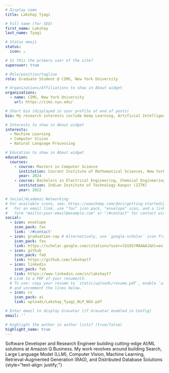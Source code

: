 ```yaml
---
# Display name
title: Lakshay Tyagi

# Full name (for SEO)
first_name: Lakshay
last_name: Tyagi

# Status emoji
status:
  icon: ☕️

# Is this the primary user of the site?
superuser: true

# Role/position/tagline
role: Graduate Student @ CIMS, New York University

# Organizations/Affiliations to show in About widget
organizations:
  - name: CIMS, New York University
    url: https://cims.nyu.edu/

# Short bio (displayed in user profile at end of posts)
bio: My research interests include Deep Learning, Artificial Intelligence and their applications to Natural Language Processing, Computer Vision, and Healthcare.

# Interests to show in About widget
interests:
  - Machine Learning
  - Computer Vision
  - Natural Language Processing

# Education to show in About widget
education:
  courses:
    - course: Masters in Computer Science
      institution: Courant Institute of Mathematical Sciences, New York University
      year: 2024
    - course: Bachelors in Electrical Engineering, Chemical Engineering
      institution: Indian Institute of Technology Kanpur (IITK) 
      year: 2022

# Social/Academic Networking
# For available icons, see: https://wowchemy.com/docs/getting-started/page-builder/#icons
#   For an email link, use "fas" icon pack, "envelope" icon, and a link in the
#   form "mailto:your-email@example.com" or "/#contact" for contact widget.
social:
  - icon: envelope
    icon_pack: fas
    link: '/#contact'
  - icon: graduation-cap # Alternatively, use `google-scholar` icon from `ai` icon pack
    icon_pack: fas
    link: https://scholar.google.com/citations?user=lD10ZrMAAAAJ&hl=en
  - icon: github
    icon_pack: fab
    link: https://github.com/lakshayt7
  - icon: linkedin
    icon_pack: fab
    link: https://www.linkedin.com/in/lakshayt7
  # Link to a PDF of your resume/CV.
  # To use: copy your resume to `static/uploads/resume.pdf`, enable `ai` icons in `params.yaml`,
  # and uncomment the lines below.
  - icon: cv
    icon_pack: ai
    link: uploads/Lakshay_Tyagi_NLP_NGV.pdf

# Enter email to display Gravatar (if Gravatar enabled in Config)
email: ''

# Highlight the author in author lists? (true/false)
highlight_name: true
---
```


Software Developer and Research Engineer building cutting-edge AI/ML solutions at Amazon Q
Business. My work revolves around building Search, Large Language Model (LLM), Computer Vision,
Machine Learning, Retrieval-Augmented Generation (RAG), and Distributed Database Solutions
{style="text-align: justify;"}
